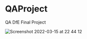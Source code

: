 # QAProject
QA DfE Final Project

![Screenshot 2022-03-15 at 22 44 12](https://user-images.githubusercontent.com/97600800/158484542-b64beda3-e4b5-4204-b4f9-07c2569f1d53.png)
